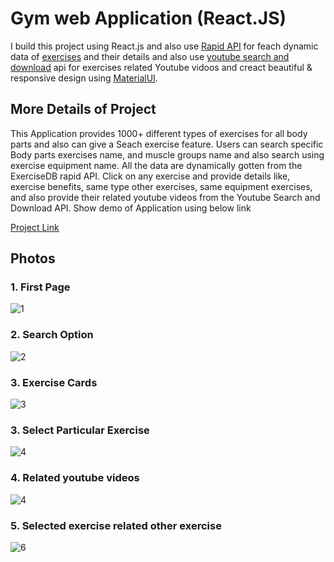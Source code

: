 # Gym web Application (React.JS)

I build this project using React.js and also use [Rapid API](https://rapidapi.com/hub) for feach dynamic data of [exercises](https://rapidapi.com/justin-WFnsXH_t6/api/exercisedb/) and their details and also use [youtube search and download](https://rapidapi.com/h0p3rwe/api/youtube-search-and-download/) api for exercises related Youtube vidoos and creact beautiful & responsive design using [MaterialUI](https://v4.mui.com/).

## More Details of Project

This Application provides 1000+ different types of exercises for all body parts and also can give a Seach exercise feature. Users can search specific Body parts exercises name, and muscle groups name and also search using exercise equipment name. All the data are dynamically gotten from the ExerciseDB rapid API. Click on any exercise and provide details like, exercise benefits, same type other exercises, same equipment exercises, and also provide their related youtube videos from the Youtube Search and Download API. Show demo of Application using below link

[Project Link](https://gym-exercise-app-gp.netlify.app)

## Photos

### 1. First Page
![1](https://user-images.githubusercontent.com/83348870/177192813-9edaa92a-0ce7-467f-b21a-e7a4c8c91dc5.png)

### 2. Search Option
![2](https://user-images.githubusercontent.com/83348870/177193036-df40036e-d845-4d30-8184-8456da20239f.png)

### 3. Exercise Cards
![3](https://user-images.githubusercontent.com/83348870/177193736-046ab21d-9a7a-43e1-8a28-c224df2fa329.png)


### 3. Select Particular Exercise
![4](https://user-images.githubusercontent.com/83348870/177193854-5480e1dd-08bd-4423-b140-2831b90f26c7.png)

### 4. Related youtube videos
![4](https://user-images.githubusercontent.com/83348870/177194158-781f2ec8-4f31-4635-9904-b9ebadf8965f.png)


### 5. Selected exercise related other exercise 
![6](https://user-images.githubusercontent.com/83348870/177194524-f958bd40-56ac-4e6e-a770-4ddd6dd01e37.png)



